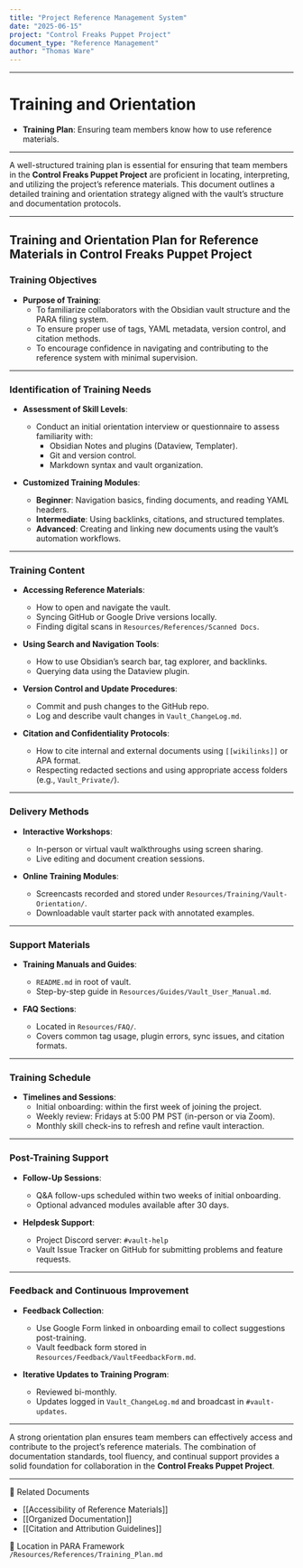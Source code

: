 ```yaml
---
title: "Project Reference Management System"
date: "2025-06-15"
project: "Control Freaks Puppet Project"
document_type: "Reference Management"
author: "Thomas Ware"
---
```

---
# Training and Orientation

- **Training Plan**: Ensuring team members know how to use reference materials.

---
A well-structured training plan is essential for ensuring that team members in the **Control Freaks Puppet Project** are proficient in locating, interpreting, and utilizing the project’s reference materials. This document outlines a detailed training and orientation strategy aligned with the vault’s structure and documentation protocols.

---

## Training and Orientation Plan for Reference Materials in Control Freaks Puppet Project

### Training Objectives

- **Purpose of Training**:  
  - To familiarize collaborators with the Obsidian vault structure and the PARA filing system.
  - To ensure proper use of tags, YAML metadata, version control, and citation methods.
  - To encourage confidence in navigating and contributing to the reference system with minimal supervision.

---

### Identification of Training Needs

- **Assessment of Skill Levels**:  
  - Conduct an initial orientation interview or questionnaire to assess familiarity with:
    - Obsidian Notes and plugins (Dataview, Templater).
    - Git and version control.
    - Markdown syntax and vault organization.

- **Customized Training Modules**:  
  - **Beginner**: Navigation basics, finding documents, and reading YAML headers.  
  - **Intermediate**: Using backlinks, citations, and structured templates.  
  - **Advanced**: Creating and linking new documents using the vault’s automation workflows.

---

### Training Content

- **Accessing Reference Materials**:  
  - How to open and navigate the vault.
  - Syncing GitHub or Google Drive versions locally.
  - Finding digital scans in `Resources/References/Scanned Docs`.

- **Using Search and Navigation Tools**:  
  - How to use Obsidian’s search bar, tag explorer, and backlinks.
  - Querying data using the Dataview plugin.

- **Version Control and Update Procedures**:  
  - Commit and push changes to the GitHub repo.
  - Log and describe vault changes in `Vault_ChangeLog.md`.

- **Citation and Confidentiality Protocols**:  
  - How to cite internal and external documents using `[[wikilinks]]` or APA format.
  - Respecting redacted sections and using appropriate access folders (e.g., `Vault_Private/`).

---

### Delivery Methods

- **Interactive Workshops**:  
  - In-person or virtual vault walkthroughs using screen sharing.
  - Live editing and document creation sessions.

- **Online Training Modules**:  
  - Screencasts recorded and stored under `Resources/Training/Vault-Orientation/`.
  - Downloadable vault starter pack with annotated examples.

---

### Support Materials

- **Training Manuals and Guides**:  
  - `README.md` in root of vault.
  - Step-by-step guide in `Resources/Guides/Vault_User_Manual.md`.

- **FAQ Sections**:  
  - Located in `Resources/FAQ/`.
  - Covers common tag usage, plugin errors, sync issues, and citation formats.

---

### Training Schedule

- **Timelines and Sessions**:  
  - Initial onboarding: within the first week of joining the project.
  - Weekly review: Fridays at 5:00 PM PST (in-person or via Zoom).
  - Monthly skill check-ins to refresh and refine vault interaction.

---

### Post-Training Support

- **Follow-Up Sessions**:  
  - Q&A follow-ups scheduled within two weeks of initial onboarding.
  - Optional advanced modules available after 30 days.

- **Helpdesk Support**:  
  - Project Discord server: `#vault-help`
  - Vault Issue Tracker on GitHub for submitting problems and feature requests.

---

### Feedback and Continuous Improvement

- **Feedback Collection**:  
  - Use Google Form linked in onboarding email to collect suggestions post-training.
  - Vault feedback form stored in `Resources/Feedback/VaultFeedbackForm.md`.

- **Iterative Updates to Training Program**:  
  - Reviewed bi-monthly.
  - Updates logged in `Vault_ChangeLog.md` and broadcast in `#vault-updates`.

---

A strong orientation plan ensures team members can effectively access and contribute to the project’s reference materials. The combination of documentation standards, tool fluency, and continual support provides a solid foundation for collaboration in the **Control Freaks Puppet Project**.

---

🔗 Related Documents  
- [[Accessibility of Reference Materials]]  
- [[Organized Documentation]]  
- [[Citation and Attribution Guidelines]]

📁 Location in PARA Framework  
`/Resources/References/Training_Plan.md`
